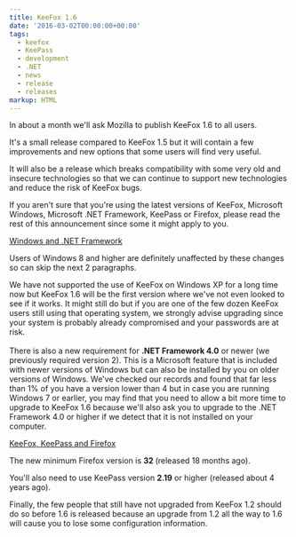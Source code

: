 ```yaml
---
title: KeeFox 1.6
date: '2016-03-02T00:00:00+00:00'
tags:
  - keefox
  - KeePass
  - development
  - .NET
  - news
  - release
  - releases
markup: HTML
---
```

<div><div><p>In about a month we'll ask Mozilla to publish KeeFox 1.6 to all users.</p></div><p>It's a small release compared to KeeFox 1.5 but it will contain a few improvements and new options that some users will find very useful.</p></div><p>It will also be a release which breaks compatibility with some very old and insecure technologies so that we can continue to support new technologies and reduce the risk of KeeFox bugs.
</p>
<p>If you aren't sure that you're using the latest versions of KeeFox, Microsoft Windows, Microsoft .NET Framework, KeePass or Firefox, please read the rest of this announcement since some it might apply to you.</p></div><div><p><span style="text-decoration: underline;">Windows and .NET Framework</span>
</p>
<p>Users of Windows 8 and higher are definitely unaffected by these changes so can skip the next 2 paragraphs.</p></div><p>We have not supported the use of KeeFox on Windows XP for a long time now but KeeFox 1.6 will be the first version where we've not even looked to see if it works. It might still do but if you are one of the few dozen KeeFox users still using that operating system, we strongly advise upgrading since your system is probably already compromised and your passwords are at risk.<br><br>There is also a new requirement for <span style="font-weight: bold;">.NET Framework 4.0</span> or newer (we previously required version 2). This is a Microsoft feature that is included with newer versions of Windows but can also be installed by you on older versions of Windows. We've checked our records and found that far less than 1% of you have a version lower than 4 but in case you are running Windows 7 or earlier, you may find that you need to allow a bit more time to upgrade to KeeFox 1.6 because we'll also ask you to upgrade to the .NET Framework 4.0 or higher if we detect that it is not installed on your computer.
</p>
<p><span style="text-decoration: underline;">KeeFox, KeePass and Firefox</span></p><div><div><p>The new minimum Firefox version is <span style="font-weight: bold;"> 32 </span>(released 18 months ago).</p></div><div><p>You'll also need to use KeePass version <span style="font-weight: bold;">2.19</span> or higher (released about 4 years ago).</p></div><div></div><div><p>Finally, the few people that still have not upgraded from KeeFox 1.2 should do so before 1.6 is released because an upgrade from 1.2 all the way to 1.6 will cause you to lose some configuration information.</p></div>

